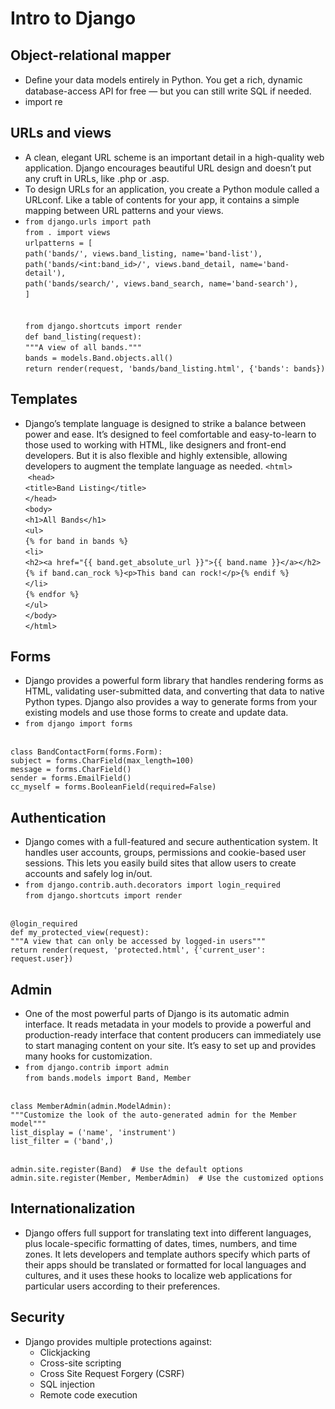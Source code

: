 # Intro to Django

## Object-relational mapper
+ Deﬁne your data models entirely in Python. You get a rich, dynamic database-access API for free — but you can still write SQL if needed.
+ import re

## URLs and views
+ A clean, elegant URL scheme is an important detail in a high-quality web application. Django encourages beautiful URL design and doesn’t put any cruft in URLs, like .php or .asp.
+ To design URLs for an application, you create a Python module called a URLconf. Like a table of contents for your app, it contains a simple mapping between URL patterns and your views.
+ `from django.urls import path`<br />
`from . import views`<br />
`urlpatterns = [`<br />
    `path('bands/', views.band_listing, name='band-list'),`<br />
    `path('bands/<int:band_id>/', views.band_detail, name='band-detail'),`<br />
    `path('bands/search/', views.band_search, name='band-search'),`<br />
`]`<br /> <br />     
`from django.shortcuts import render`<br />
`def band_listing(request):`<br />
    `"""A view of all bands."""`<br />
    `bands = models.Band.objects.all()`<br />
    `return render(request, 'bands/band_listing.html', {'bands': bands})`<br />

## Templates
+ Django’s template language is designed to strike a balance between power and ease. It’s designed to feel comfortable and easy-to-learn to those used to working with HTML, like designers and front-end developers. But it is also flexible and highly extensible, allowing developers to augment the template language as needed.
`<html>`<br />
  &nbsp;`<head>`<br />
    `<title>Band Listing</title>`<br />
 `</head>`<br />
  `<body>`<br />
    `<h1>All Bands</h1>`<br />
    `<ul>`<br />
    `{% for band in bands %}`<br />
      `<li>`<br />
        `<h2><a href="{{ band.get_absolute_url }}">{{ band.name }}</a></h2>`<br />
        `{% if band.can_rock %}<p>This band can rock!</p>{% endif %}`<br />
      `</li>`<br />
    `{% endfor %}`<br />
    `</ul>`<br />
  `</body>`<br />
`</html>`<br />

## Forms
+ Django provides a powerful form library that handles rendering forms as HTML, validating user-submitted data, and converting that data to native Python types. Django also provides a way to generate forms from your existing models and use those forms to create and update data.
+ `from django import forms`<br /><br />

`class BandContactForm(forms.Form):`<br />
    `subject = forms.CharField(max_length=100)`<br />
    `message = forms.CharField()`<br />
    `sender = forms.EmailField()`<br />
    `cc_myself = forms.BooleanField(required=False)`<br />

## Authentication
+ Django comes with a full-featured and secure authentication system. It handles user accounts, groups, permissions and cookie-based user sessions. This lets you easily build sites that allow users to create accounts and safely log in/out.
+ `from django.contrib.auth.decorators import login_required`<br />
`from django.shortcuts import render`<br /><br />

`@login_required`<br />
`def my_protected_view(request):`<br />
    `"""A view that can only be accessed by logged-in users"""`<br />
    `return render(request, 'protected.html', {'current_user': request.user})`<br />

## Admin
+ One of the most powerful parts of Django is its automatic admin interface. It reads metadata in your models to provide a powerful and production-ready interface that content producers can immediately use to start managing content on your site. It’s easy to set up and provides many hooks for customization.
+ `from django.contrib import admin`<br />
`from bands.models import Band, Member`<br /><br />

`class MemberAdmin(admin.ModelAdmin):`<br />
    `"""Customize the look of the auto-generated admin for the Member model"""`<br />
    `list_display = ('name', 'instrument')`<br />
    `list_filter = ('band',)`<br /><br />

`admin.site.register(Band)  # Use the default options`<br />
`admin.site.register(Member, MemberAdmin)  # Use the customized options`<br />

## Internationalization
+ Django offers full support for translating text into different languages, plus locale-specific formatting of dates, times, numbers, and time zones. It lets developers and template authors specify which parts of their apps should be translated or formatted for local languages and cultures, and it uses these hooks to localize web applications for particular users according to their preferences.

## Security
+ Django provides multiple protections against:
  + Clickjacking
  + Cross-site scripting
  + Cross Site Request Forgery (CSRF)
  + SQL injection
  + Remote code execution
